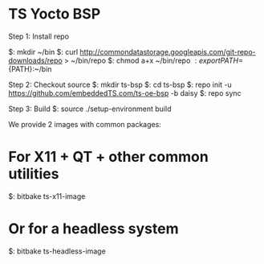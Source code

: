TS Yocto BSP
=========

Step 1: Install repo

$: mkdir ~/bin
$: curl http://commondatastorage.googleapis.com/git-repo-downloads/repo > ~/bin/repo
$: chmod a+x ~/bin/repo
$: export PATH=${PATH}:~/bin

Step 2: Checkout source
$: mkdir ts-bsp
$: cd ts-bsp
$: repo init -u https://github.com/embeddedTS.com/ts-oe-bsp -b daisy
$: repo sync

Step 3: Build
$: source ./setup-environment build

We provide 2 images with common packages:

# For X11 + QT + other common utilities
$: bitbake ts-x11-image

# Or for a headless system
$: bitbake ts-headless-image

